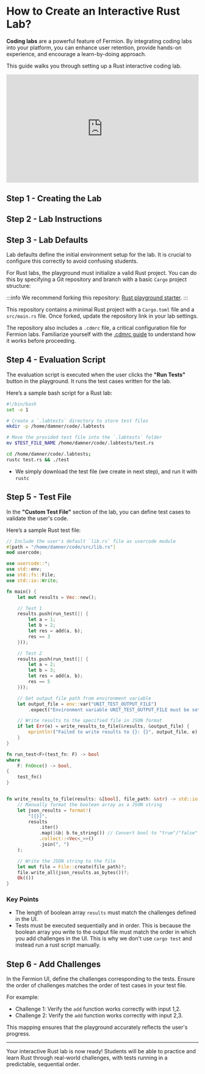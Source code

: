# How to Create an Interactive Rust Lab?

**Coding labs** are a powerful feature of Fermion. By integrating coding labs into your platform, you can enhance user retention, provide hands-on experience, and encourage a learn-by-doing approach.

This guide walks you through setting up a Rust interactive coding lab.

<div style="position: relative; padding-bottom: 56.25%; height: 0;"><iframe src="https://www.loom.com/embed/e74cdf785b2141c8bdd01ba6cd67882f?sid=aae849eb-5285-44c2-ac4c-93f49eb50d80" frameborder="0" webkitallowfullscreen mozallowfullscreen allowfullscreen style="position: absolute; top: 0; left: 0; width: 100%; height: 100%;"></iframe></div>

## Step 1 - Creating the Lab

<!--@include: ../../../_components/lab-metadata.md-->

## Step 2 - Lab Instructions

<!--@include: ../../../_components/lab-instructions.md-->

## Step 3 - Lab Defaults

Lab defaults define the initial environment setup for the lab. It is crucial to configure this correctly to avoid confusing students.

For Rust labs, the playground must initialize a valid Rust project. You can do this by specifying a Git repository and branch with a basic `Cargo` project structure:

:::info
We recommend forking this repository: [Rust playground starter](https://github.com/codedamn-classrooms/rust-coding-lab-starter).
:::

This repository contains a minimal Rust project with a `Cargo.toml` file and a `src/main.rs` file. Once forked, update the repository link in your lab settings.

The repository also includes a `.cdmrc` file, a critical configuration file for Fermion labs. Familiarize yourself with the [.cdmrc guide](/docs/creating-coding-labs/cdmrc-file) to understand how it works before proceeding.

## Step 4 - Evaluation Script

The evaluation script is executed when the user clicks the **"Run Tests"** button in the playground. It runs the test cases written for the lab.

Here’s a sample bash script for a Rust lab:

```bash
#!/bin/bash
set -e 1

# Create a `.labtests` directory to store test files
mkdir -p /home/damner/code/.labtests

# Move the provided test file into the `.labtests` folder
mv $TEST_FILE_NAME /home/damner/code/.labtests/test.rs

cd /home/damner/code/.labtests;
rustc test.rs && ./test
```

-   We simply download the test file (we create in next step), and run it with `rustc`

## Step 5 - Test File

In the **"Custom Test File"** section of the lab, you can define test cases to validate the user's code.

Here’s a sample Rust test file:

```rust
// Include the user's default `lib.rs` file as usercode module
#[path = "/home/damner/code/src/lib.rs"]
mod usercode;

use usercode::*;
use std::env;
use std::fs::File;
use std::io::Write;

fn main() {
    let mut results = Vec::new();

    // Test 1
    results.push(run_test(|| {
        let a = 1;
        let b = 2;
        let res = add(a, b);
        res == 3
    }));

    // Test 2
    results.push(run_test(|| {
        let a = 2;
        let b = 3;
        let res = add(a, b);
        res == 5
    }));

    // Get output file path from environment variable
    let output_file = env::var("UNIT_TEST_OUTPUT_FILE")
        .expect("Environment variable UNIT_TEST_OUTPUT_FILE must be set");

    // Write results to the specified file in JSON format
    if let Err(e) = write_results_to_file(&results, &output_file) {
        eprintln!("Failed to write results to {}: {}", output_file, e);
    }
}

fn run_test<F>(test_fn: F) -> bool
where
    F: FnOnce() -> bool,
{
    test_fn()
}


fn write_results_to_file(results: &[bool], file_path: &str) -> std::io::Result<()> {
    // Manually format the boolean array as a JSON string
    let json_results = format!(
        "[{}]",
        results
            .iter()
            .map(|&b| b.to_string()) // Convert bool to "true"/"false"
            .collect::<Vec<_>>()
            .join(", ")
    );

    // Write the JSON string to the file
    let mut file = File::create(file_path)?;
    file.write_all(json_results.as_bytes())?;
    Ok(())
}
```

### Key Points

-   The length of boolean array `results` must match the challenges defined in the UI.
-   Tests must be executed sequentially and in order. This is because the boolean array you write to the output file must match the order in which you add challenges in the UI. This is why we don't use `cargo test` and instead run a rust script manually.

## Step 6 - Add Challenges

In the Fermion UI, define the challenges corresponding to the tests. Ensure the order of challenges matches the order of test cases in your test file.

For example:

-   Challenge 1: Verify the `add` function works correctly with input 1,2.
-   Challenge 2: Verify the `add` function works correctly with input 2,3.

This mapping ensures that the playground accurately reflects the user's progress.

---

Your interactive Rust lab is now ready! Students will be able to practice and learn Rust through real-world challenges, with tests running in a predictable, sequential order.
